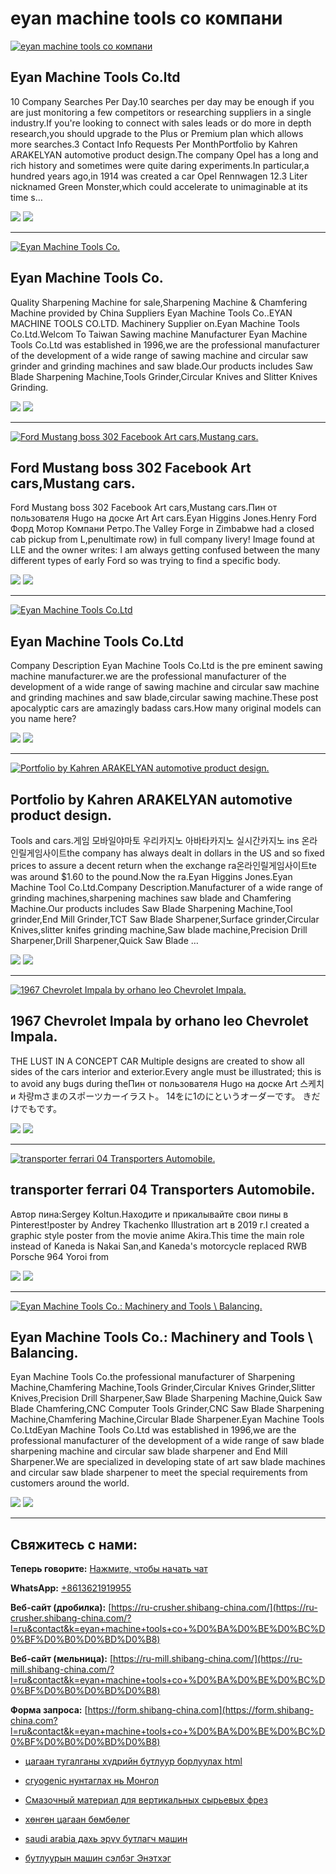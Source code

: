 # eyan machine tools co компани

<a href="https://swt.shibang-china.com/?l=ru&img&k=eyan+machine+tools+co+%D0%BA%D0%BE%D0%BC%D0%BF%D0%B0%D0%BD%D0%B8" target="_blank">![eyan machine tools co компани](http://static.shibang-china.com/all-800x300/938.jpg)</a>

## Eyan Machine Tools Co.ltd
10 Company Searches Per Day.10 searches per day may be enough if you are just monitoring a few competitors or researching suppliers in a single industry.If you're looking to connect with sales leads or do more in depth research,you should upgrade to the Plus or Premium plan which allows more searches.3 Contact Info Requests Per MonthPortfolio by Kahren ARAKELYAN automotive product design.The company Opel has a long and rich history and sometimes were quite daring experiments.In particular,a hundred years ago,in 1914 was created a car Opel Rennwagen 12.3 Liter nicknamed Green Monster,which could accelerate to unimaginable at its time s…


<a href="https://whatsapp.shibangsoft.com/WhatsApp.php" target="_blank" title="WhatsApp">![](http://static.shibang-china.com/icon/whatsapp.png)</a> <a href="https://swt.shibang-china.com/?l=ru&icon&k=eyan+machine+tools+co+%D0%BA%D0%BE%D0%BC%D0%BF%D0%B0%D0%BD%D0%B8" target="_blank">![](http://static.shibang-china.com/icon/chat-ru.png)</a>

---

<a href="https://swt.shibang-china.com/?l=ru&img&k=eyan+machine+tools+co+%D0%BA%D0%BE%D0%BC%D0%BF%D0%B0%D0%BD%D0%B8" target="_blank">![Eyan Machine Tools Co.](http://static.shibang-china.com/all-800x300/400.jpg)</a>

## Eyan Machine Tools Co.
Quality Sharpening Machine for sale,Sharpening Machine &amp; Chamfering Machine provided by China Suppliers Eyan Machine Tools Co..EYAN MACHINE TOOLS CO.LTD. Machinery Supplier on.Eyan Machine Tools Co.Ltd.Welcom To Taiwan Sawing machine Manufacturer Eyan Machine Tools Co.Ltd was established in 1996,we are the professional manufacturer of the development of a wide range of sawing machine and circular saw grinder and grinding machines and saw blade.Our products includes Saw Blade Sharpening Machine,Tools Grinder,Circular Knives and Slitter Knives Grinding.


<a href="https://whatsapp.shibangsoft.com/WhatsApp.php" target="_blank" title="WhatsApp">![](http://static.shibang-china.com/icon/whatsapp.png)</a> <a href="https://swt.shibang-china.com/?l=ru&icon&k=eyan+machine+tools+co+%D0%BA%D0%BE%D0%BC%D0%BF%D0%B0%D0%BD%D0%B8" target="_blank">![](http://static.shibang-china.com/icon/chat-ru.png)</a>

---

<a href="https://swt.shibang-china.com/?l=ru&img&k=eyan+machine+tools+co+%D0%BA%D0%BE%D0%BC%D0%BF%D0%B0%D0%BD%D0%B8" target="_blank">![Ford Mustang boss 302 Facebook Art cars,Mustang cars.](http://static.shibang-china.com/all-800x300/232.jpg)</a>

## Ford Mustang boss 302 Facebook Art cars,Mustang cars.
Ford Mustang boss 302 Facebook Art cars,Mustang cars.Пин от пользователя Hugo на доске Art Art cars.Eyan Higgins Jones.Henry Ford Форд Мотор Компани Ретро.The Valley Forge in Zimbabwe had a closed cab pickup from L,penultimate row) in full company livery! Image found at LLE and the owner writes: I am always getting confused between the many different types of early Ford so was trying to find a specific body.


<a href="https://whatsapp.shibangsoft.com/WhatsApp.php" target="_blank" title="WhatsApp">![](http://static.shibang-china.com/icon/whatsapp.png)</a> <a href="https://swt.shibang-china.com/?l=ru&icon&k=eyan+machine+tools+co+%D0%BA%D0%BE%D0%BC%D0%BF%D0%B0%D0%BD%D0%B8" target="_blank">![](http://static.shibang-china.com/icon/chat-ru.png)</a>

---

<a href="https://swt.shibang-china.com/?l=ru&img&k=eyan+machine+tools+co+%D0%BA%D0%BE%D0%BC%D0%BF%D0%B0%D0%BD%D0%B8" target="_blank">![Eyan Machine Tools Co.Ltd](http://static.shibang-china.com/all-800x300/1492.jpg)</a>

## Eyan Machine Tools Co.Ltd
Company Description Eyan Machine Tools Co.Ltd is the pre eminent sawing machine manufacturer.we are the professional manufacturer of the development of a wide range of sawing machine and circular saw machine and grinding machines and saw blade,circular sawing machine.These post apocalyptic cars are amazingly badass cars.How many original models can you name here?


<a href="https://whatsapp.shibangsoft.com/WhatsApp.php" target="_blank" title="WhatsApp">![](http://static.shibang-china.com/icon/whatsapp.png)</a> <a href="https://swt.shibang-china.com/?l=ru&icon&k=eyan+machine+tools+co+%D0%BA%D0%BE%D0%BC%D0%BF%D0%B0%D0%BD%D0%B8" target="_blank">![](http://static.shibang-china.com/icon/chat-ru.png)</a>

---

<a href="https://swt.shibang-china.com/?l=ru&img&k=eyan+machine+tools+co+%D0%BA%D0%BE%D0%BC%D0%BF%D0%B0%D0%BD%D0%B8" target="_blank">![Portfolio by Kahren ARAKELYAN automotive product design.](http://static.shibang-china.com/all-800x300/580.jpg)</a>

## Portfolio by Kahren ARAKELYAN automotive product design.
Tools and cars.게임 모바일야마토 우리카지노 아바타카지노 실시간카지노 ins 온라인릴게임사이트the company has always dealt in dollars in the US and so fixed prices to assure a decent return when the exchange ra온라인릴게임사이트te was around $1.60 to the pound.Now the ra.Eyan Higgins Jones.Eyan Machine Tool Co.Ltd.Company Description.Manufacturer of a wide range of grinding machines,sharpening machines saw blade and Chamfering Machine.Our products includes Saw Blade Sharpening Machine,Tool grinder,End Mill Grinder,TCT Saw Blade Sharpener,Surface grinder,Circular Knives,slitter knifes grinding machine,Saw blade machine,Precision Drill Sharpener,Drill Sharpener,Quick Saw Blade …


<a href="https://whatsapp.shibangsoft.com/WhatsApp.php" target="_blank" title="WhatsApp">![](http://static.shibang-china.com/icon/whatsapp.png)</a> <a href="https://swt.shibang-china.com/?l=ru&icon&k=eyan+machine+tools+co+%D0%BA%D0%BE%D0%BC%D0%BF%D0%B0%D0%BD%D0%B8" target="_blank">![](http://static.shibang-china.com/icon/chat-ru.png)</a>

---

<a href="https://swt.shibang-china.com/?l=ru&img&k=eyan+machine+tools+co+%D0%BA%D0%BE%D0%BC%D0%BF%D0%B0%D0%BD%D0%B8" target="_blank">![1967 Chevrolet Impala by orhano leo Chevrolet Impala.](http://static.shibang-china.com/all-800x300/1436.jpg)</a>

## 1967 Chevrolet Impala by orhano leo Chevrolet Impala.
THE LUST IN A CONCEPT CAR Multiple designs are created to show all sides of the cars interior and exterior.Every angle must be illustrated; this is to avoid any bugs during theПин от пользователя Hugo на доске Art 스케치 и 차량mさまのスポーツカーイラスト。 14をに1のにというオーダーです。 きだけでもです。


<a href="https://whatsapp.shibangsoft.com/WhatsApp.php" target="_blank" title="WhatsApp">![](http://static.shibang-china.com/icon/whatsapp.png)</a> <a href="https://swt.shibang-china.com/?l=ru&icon&k=eyan+machine+tools+co+%D0%BA%D0%BE%D0%BC%D0%BF%D0%B0%D0%BD%D0%B8" target="_blank">![](http://static.shibang-china.com/icon/chat-ru.png)</a>

---

<a href="https://swt.shibang-china.com/?l=ru&img&k=eyan+machine+tools+co+%D0%BA%D0%BE%D0%BC%D0%BF%D0%B0%D0%BD%D0%B8" target="_blank">![transporter ferrari 04 Transporters Automobile.](http://static.shibang-china.com/all-800x300/327.jpg)</a>

## transporter ferrari 04 Transporters Automobile.
Автор пина:Sergey Koltun.Находите и прикалывайте свои пины в Pinterest!poster by Andrey Tkachenko Illustration art в 2019 г.I created a graphic style poster from the movie anime Akira.This time the main role instead of Kaneda is Nakai San,and Kaneda's motorcycle replaced RWB Porsche 964 Yoroi from


<a href="https://whatsapp.shibangsoft.com/WhatsApp.php" target="_blank" title="WhatsApp">![](http://static.shibang-china.com/icon/whatsapp.png)</a> <a href="https://swt.shibang-china.com/?l=ru&icon&k=eyan+machine+tools+co+%D0%BA%D0%BE%D0%BC%D0%BF%D0%B0%D0%BD%D0%B8" target="_blank">![](http://static.shibang-china.com/icon/chat-ru.png)</a>

---

<a href="https://swt.shibang-china.com/?l=ru&img&k=eyan+machine+tools+co+%D0%BA%D0%BE%D0%BC%D0%BF%D0%B0%D0%BD%D0%B8" target="_blank">![Eyan Machine Tools Co.: Machinery and Tools \ Balancing.](http://static.shibang-china.com/all-800x300/330.jpg)</a>

## Eyan Machine Tools Co.: Machinery and Tools \ Balancing.
Eyan Machine Tools Co.the professional manufacturer of Sharpening Machine,Chamfering Machine,Tools Grinder,Circular Knives Grinder,Slitter Knives,Precision Drill Sharpener,Saw Blade Sharpening Machine,Quick Saw Blade Chamfering,CNC Computer Tools Grinder,CNC Saw Blade Sharpening Machine,Chamfering Machine,Circular Blade Sharpener.Eyan Machine Tools Co.LtdEyan Machine Tools Co.Ltd was established in 1996,we are the professional manufacturer of the development of a wide range of saw blade sharpening machine and circular saw blade sharpener and End Mill Sharpener.We are specialized in developing state of art saw blade machines and circular saw blade sharpener to meet the special requirements from customers around the world.


<a href="https://whatsapp.shibangsoft.com/WhatsApp.php" target="_blank" title="WhatsApp">![](http://static.shibang-china.com/icon/whatsapp.png)</a> <a href="https://swt.shibang-china.com/?l=ru&icon&k=eyan+machine+tools+co+%D0%BA%D0%BE%D0%BC%D0%BF%D0%B0%D0%BD%D0%B8" target="_blank">![](http://static.shibang-china.com/icon/chat-ru.png)</a>

---
## Свяжитесь с нами:

**Теперь говорите:** [Нажмите, чтобы начать чат](https://swt.shibang-china.com?l=ru&contact&k=eyan+machine+tools+co+%D0%BA%D0%BE%D0%BC%D0%BF%D0%B0%D0%BD%D0%B8)

**WhatsApp:**  [+8613621919955](https://whatsapp.shibangsoft.com/WhatsApp.php)

**Веб-сайт (дробилка):** [https://ru-crusher.shibang-china.com/](https://ru-crusher.shibang-china.com/?l=ru&contact&k=eyan+machine+tools+co+%D0%BA%D0%BE%D0%BC%D0%BF%D0%B0%D0%BD%D0%B8)

**Веб-сайт (мельница):** [https://ru-mill.shibang-china.com/](https://ru-mill.shibang-china.com/?l=ru&contact&k=eyan+machine+tools+co+%D0%BA%D0%BE%D0%BC%D0%BF%D0%B0%D0%BD%D0%B8)

**Форма запроса:** [https://form.shibang-china.com](https://form.shibang-china.com?l=ru&contact&k=eyan+machine+tools+co+%D0%BA%D0%BE%D0%BC%D0%BF%D0%B0%D0%BD%D0%B8)

* [цагаан тугалганы хүдрийн бутлуур борлуулах html](../127/%D1%86%D0%B0%D0%B3%D0%B0%D0%B0%D0%BD%20%D1%82%D1%83%D0%B3%D0%B0%D0%BB%D0%B3%D0%B0%D0%BD%D1%8B%20%D1%85%D2%AF%D0%B4%D1%80%D0%B8%D0%B9%D0%BD%20%D0%B1%D1%83%D1%82%D0%BB%D1%83%D1%83%D1%80%20%D0%B1%D0%BE%D1%80%D0%BB%D1%83%D1%83%D0%BB%D0%B0%D1%85%20html.md)

* [cryogenic нунтаглах нь Монгол](../130/cryogenic%20%D0%BD%D1%83%D0%BD%D1%82%D0%B0%D0%B3%D0%BB%D0%B0%D1%85%20%D0%BD%D1%8C%20%D0%9C%D0%BE%D0%BD%D0%B3%D0%BE%D0%BB.md)

* [Смазочный материал для вертикальных сырьевых фрез](../126/%D0%A1%D0%BC%D0%B0%D0%B7%D0%BE%D1%87%D0%BD%D1%8B%D0%B9%20%D0%BC%D0%B0%D1%82%D0%B5%D1%80%D0%B8%D0%B0%D0%BB%20%D0%B4%D0%BB%D1%8F%20%D0%B2%D0%B5%D1%80%D1%82%D0%B8%D0%BA%D0%B0%D0%BB%D1%8C%D0%BD%D1%8B%D1%85%20%D1%81%D1%8B%D1%80%D1%8C%D0%B5%D0%B2%D1%8B%D1%85%20%D1%84%D1%80%D0%B5%D0%B7.md)

* [хөнгөн цагаан бөмбөлөг](../127/%D1%85%D3%A9%D0%BD%D0%B3%D3%A9%D0%BD%20%D1%86%D0%B0%D0%B3%D0%B0%D0%B0%D0%BD%20%D0%B1%D3%A9%D0%BC%D0%B1%D3%A9%D0%BB%D3%A9%D0%B3.md)

* [saudi arabia дахь эрүү бутлагч машин](../126/saudi%20arabia%20%D0%B4%D0%B0%D1%85%D1%8C%20%D1%8D%D1%80%D2%AF%D2%AF%20%D0%B1%D1%83%D1%82%D0%BB%D0%B0%D0%B3%D1%87%20%D0%BC%D0%B0%D1%88%D0%B8%D0%BD.md)

* [бутлуурын машин сэлбэг Энэтхэг](../129/%D0%B1%D1%83%D1%82%D0%BB%D1%83%D1%83%D1%80%D1%8B%D0%BD%20%D0%BC%D0%B0%D1%88%D0%B8%D0%BD%20%D1%81%D1%8D%D0%BB%D0%B1%D1%8D%D0%B3%20%D0%AD%D0%BD%D1%8D%D1%82%D1%85%D1%8D%D0%B3.md)